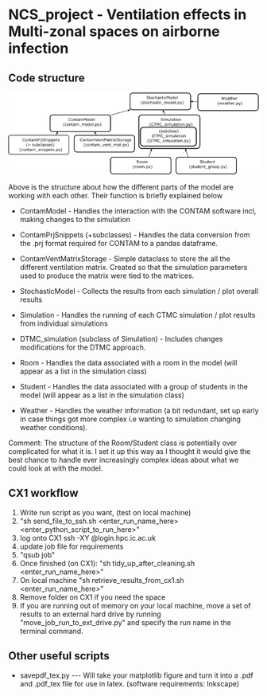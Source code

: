 # NCS_project - Ventilation effects in Multi-zonal spaces on airborne infection

## Code structure
![Code structure](https://github.com/thigton/NCS_project/blob/master/code_structure.png)

Above is the structure about how the different parts of the model are working with each other. Their function is briefly explained below
* ContamModel - Handles the interaction with the CONTAM software incl, making changes to the simulation
* ContamPrjSnippets (+subclasses) - Handles the data conversion from the .prj format required for CONTAM to a pandas dataframe.
* ContamVentMatrixStorage - Simple dataclass to store the all the different ventilation matrix. Created so that the simulation parameters used to produce the matrix were tied to the matrices.

* StochasticModel - Collects the results from each simulation / plot overall results
* Simulation - Handles the running of each CTMC simulation / plot results from individual simulations
* DTMC_simulation (subclass of Simulation) - Includes changes modifications for the DTMC approach.
* Room - Handles the data associated with a room in the model (will appear as a list in the simulation class)
* Student - Handles the data associated with a group of students in the model (will appear as a list in the simulation class)
* Weather - Handles the weather information (a bit redundant, set up early in case things got more complex i.e wanting to simulation changing weather conditions).

Comment: The structure of the Room/Student class is potentially over complicated for what it is. I set it up this way as I thought it would give the best chance to handle ever increasingly complex ideas about what we could look at with the model.

## CX1 workflow
1. Write run script as you want, (test on local machine)
2. "sh send_file_to_ssh.sh <enter_run_name_here> <enter_python_script_to_run_here>"
3. log onto CX1 ssh -XY <username>@login.hpc.ic.ac.uk
4. update job file for requirements
5. "qsub job"
6. Once finished (on CX1): "sh tidy_up_after_cleaning.sh <enter_run_name_here>"
7. On local machine "sh retrieve_results_from_cx1.sh <enter_run_name_here>"
8. Remove folder on CX1 if you need the space
9. If you are running out of memory on your local machine, move a set of results to an external hard drive by running "move_job_run_to_ext_drive.py" and specify the run name in the terminal command.

## Other useful scripts
  * savepdf_tex.py --- Will take your matplotlib figure and turn it into a .pdf and .pdf_tex file for use in latex. (software requirements: Inkscape)  
